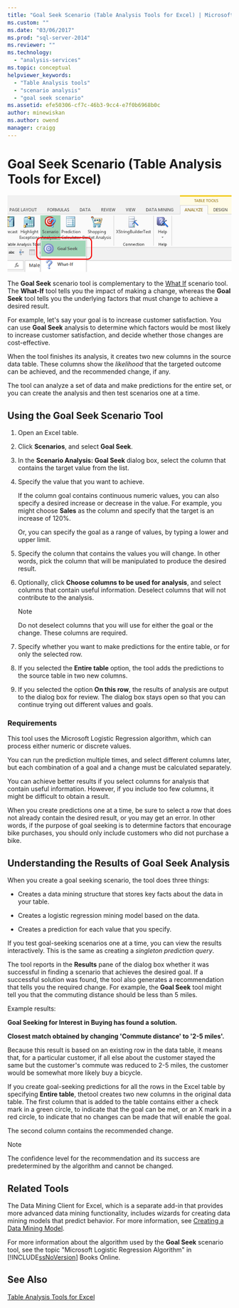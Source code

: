 ```yaml
---
title: "Goal Seek Scenario (Table Analysis Tools for Excel) | Microsoft Docs"
ms.custom: ""
ms.date: "03/06/2017"
ms.prod: "sql-server-2014"
ms.reviewer: ""
ms.technology: 
  - "analysis-services"
ms.topic: conceptual
helpviewer_keywords: 
  - "Table Analysis tools"
  - "scenario analysis"
  - "goal seek scenario"
ms.assetid: efe50306-cf7c-46b3-9cc4-e7f0b6968b0c
author: minewiskan
ms.author: owend
manager: craigg
---
```

# Goal Seek Scenario (Table Analysis Tools for Excel)
  ![Goal Seek button in Table Analysis tools](media/tat-goalseek.gif "Goal Seek button in Table Analysis tools")  
  
 The **Goal Seek** scenario tool is complementary to the [What If](what-if-scenario-table-analysis-tools-for-excel.md) scenario tool. The **What-If** tool tells you the impact of making a change, whereas the **Goal Seek** tool tells you the underlying factors that must change to achieve a desired result.  
  
 For example, let's say your goal is to increase customer satisfaction. You can use **Goal Seek** analysis to determine which factors would be most likely to increase customer satisfaction, and decide whether those changes are cost-effective.  
  
 When the tool finishes its analysis, it creates two new columns in the source data table. These columns show the *likelihood* that the targeted outcome can be achieved, and the recommended change, if any.  
  
 The tool can analyze a set of data and make predictions for the entire set, or you can create the analysis and then test scenarios one at a time.  
  
## Using the Goal Seek Scenario Tool  
  
1.  Open an Excel table.  
  
2.  Click **Scenarios**, and select **Goal Seek**.  
  
3.  In the **Scenario Analysis: Goal Seek** dialog box, select the column that contains the target value from the list.  
  
4.  Specify the value that you want to achieve.  
  
     If the column goal contains continuous numeric values, you can also specify a desired increase or decrease in the value. For example, you might choose **Sales** as the column and specify that the target is an increase of 120%.  
  
     Or, you can specify the goal as a range of values, by typing a lower and upper limit.  
  
5.  Specify the column that contains the values you will change. In other words, pick the column that will be manipulated to produce the desired result.  
  
6.  Optionally, click **Choose columns to be used for analysis**, and select columns that contain useful information. Deselect columns that will not contribute to the analysis.  
  
    > [!NOTE]  
    >  Do not deselect columns that you will use for either the goal or the change. These columns are required.  
  
7.  Specify whether you want to make predictions for the entire table, or for only the selected row.  
  
8.  If you selected the **Entire table** option, the tool adds the predictions to the source table in two new columns.  
  
9. If you selected the option **On this row**, the results of analysis are output to the dialog box for review. The dialog box stays open so that you can continue trying out different values and goals.  
  
### Requirements  
 This tool uses the Microsoft Logistic Regression algorithm, which can process either numeric or discrete values.  
  
 You can run the prediction multiple times, and select different columns later, but each combination of a goal and a change must be calculated separately.  
  
 You can achieve better results if you select columns for analysis that contain useful information. However, if you include too few columns, it might be difficult to obtain a result.  
  
 When you create predictions one at a time, be sure to select a row that does not already contain the desired result, or you may get an error. In other words, if the purpose of goal seeking is to determine factors that encourage bike purchases, you should only include customers who did not purchase a bike.  
  
## Understanding the Results of Goal Seek Analysis  
 When you create a goal seeking scenario, the tool does three things:  
  
-   Creates a data mining structure that stores key facts about the data in your table.  
  
-   Creates a logistic regression mining model based on the data.  
  
-   Creates a prediction for each value that you specify.  
  
 If you test goal-seeking scenarios one at a time, you can view the results interactively. This is the same as creating a *singleton prediction query*.  
  
 The tool reports in the **Results** pane of the dialog box whether it was successful in finding a scenario that achieves the desired goal. If a successful solution was found, the tool also generates a recommendation that tells you the required change. For example, the **Goal Seek** tool might tell you that the commuting distance should be less than 5 miles.  
  
 Example results:  
  
 **Goal Seeking for Interest in Buying has found a solution.**  
  
 **Closest match obtained by changing 'Commute distance' to '2-5 miles'.**  
  
 Because this result is based on an existing row in the data table, it means that, for a particular customer, if all else about the customer stayed the same but the customer's commute was reduced to 2-5 miles, the customer would be somewhat more likely buy a bicycle.  
  
 If you create goal-seeking predictions for all the rows in the Excel table by specifying **Entire table**, thetool creates two new columns in the original data table. The first column that is added to the table contains either a check mark in a green circle, to indicate that the goal can be met, or an X mark in a red circle, to indicate that no changes can be made that will enable the goal.  
  
 The second column contains the recommended change.  
  
> [!NOTE]  
>  The confidence level for the recommendation and its success are predetermined by the algorithm and cannot be changed.  
  
## Related Tools  
 The Data Mining Client for Excel, which is a separate add-in that provides more advanced data mining functionality, includes wizards for creating data mining models that predict behavior. For more information, see [Creating a Data Mining Model](creating-a-data-mining-model.md).  
  
 For more information about the algorithm used by the **Goal Seek** scenario tool, see the topic "Microsoft Logistic Regression Algorithm" in [!INCLUDE[ssNoVersion](../includes/ssnoversion-md.md)] Books Online.  
  
## See Also  
 [Table Analysis Tools for Excel](table-analysis-tools-for-excel.md)  
  
  
